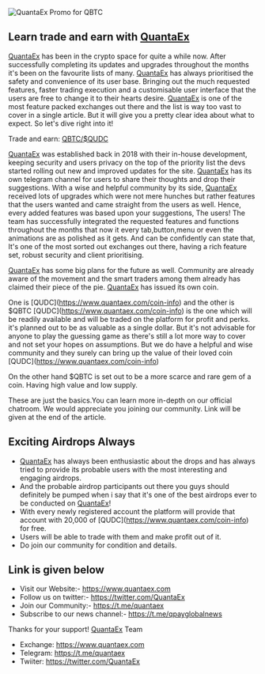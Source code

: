 ![QuantaEx Promo for QBTC](https://github.com/QuantaPay/qbtc/blob/master/assets/20000-qudc-promo.png)

## Learn trade and earn with [QuantaEx](https://www.quantaex.com)

[QuantaEx](https://www.quantaex.com) has been in the crypto space for quite a while now. After successfully completing its updates and upgrades throughout the months it's been on the favourite lists of many. [QuantaEx](https://www.quantaex.com) has always prioritised the safety and convenience of its user base. Bringing out the much requested features, faster trading execution and a customisable user interface that the users are free to change it to their hearts desire. [QuantaEx](https://www.quantaex.com) is one of the most feature packed exchanges out there and the list is way too vast to cover in a single article. But it will give you a pretty clear idea about what to expect. So let's dive right into it!

Trade and earn: <a target="_blank" href="https://www.quantaex.com/trading/qbtcqudc"> QBTC/[$QUDC](https://www.quantaex.com/coin-info)</a>

[QuantaEx](https://www.quantaex.com) was established back in 2018 with their in-house development, keeping security  and users privacy on the top of the priority list the devs started rolling out new and improved updates for the site. [QuantaEx](https://www.quantaex.com) has its own telegram channel for users to share their thoughts and drop their suggestions. With a wise and helpful community by its side, [QuantaEx](https://www.quantaex.com) received lots of upgrades which were not mere hunches but rather features that the users wanted and came straight from the users as well. Hence, every added features was based upon your suggestions, The users! 
The team has successfully integrated the requested features and functions throughout the months that now it every tab,button,menu or even the animations are as polished as it gets. And can be confidently can state that, It's one of the most sorted out exchanges out there, having a rich feature set, robust security and client prioritising.


[QuantaEx](https://www.quantaex.com) has some big plans for the future as well. Community are already aware of the movement and the smart traders among them already has claimed their piece of the pie. 
[QuantaEx](https://www.quantaex.com) has issued its own coin.

One is $[$QUDC](https://www.quantaex.com/coin-info) and the other is $QBTC 
$[$QUDC](https://www.quantaex.com/coin-info) is the one which will be readily available and will be traded on the platform for profit and perks. 
it's planned out to be as valuable as a single dollar. But it's not advisable for anyone to play the guessing game as there's still a lot more way to cover and not set your hopes on assumptions. But we do have a helpful and wise community and they surely can bring up the value of their loved coin $[$QUDC](https://www.quantaex.com/coin-info) 

On the other hand $QBTC is set out to be a more scarce and rare gem of a coin. Having high value and low supply. 

These are just the basics.You can learn more in-depth on our official chatroom. We would appreciate you joining our community. Link will be given at the end of the article.

## Exciting Airdrops Always
* [QuantaEx](https://www.quantaex.com) has always been enthusiastic about the drops and has always tried to provide its probable  users with the most interesting and engaging airdrops. 
* And the probable airdrop participants out there you guys should definitely be pumped when i say that it's one of the best airdrops ever to be conducted on [QuantaEx](https://www.quantaex.com)!
* With every newly registered account the platform will provide that account with 20,000 of $[$QUDC](https://www.quantaex.com/coin-info) for free.
* Users will be able to trade with them and make profit out of it. 
* Do join our community for condition and details.

## Link is given below
* Visit our Website:- <a target="_blank" href="https://www.quantaex.com">https://www.quantaex.com</a>
* Follow us on twitter:- <a target="_blank" href="https://twitter.com/quantaex/status/1276019820610256897">https://twitter.com/QuantaEx</a>
* Join our Community:- <a target="_blank" href="https://t.me/quantaex">https://t.me/quantaex</a>
* Subscribe to our news channel:- <a target="_blank" href="https://t.me/qpayglobalnews">https://t.me/qpayglobalnews</a>

Thanks for your support!
[QuantaEx](https://www.quantaex.com) Team

+ Exchange: <a target="_blank" href="https://www.quantaex.com">https://www.quantaex.com</a>
+ Telegram: <a target="_blank" href="https://t.me/quantaex">https://t.me/quantaex</a>
+ Twiiter: <a target="_blank" href="https://twitter.com/QuantaEx">https://twitter.com/QuantaEx</a>

